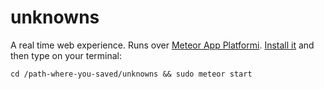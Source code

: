 # unknowns
A real time web experience.
Runs over [Meteor App Platformi](https://www.meteor.com/). [Install it](https://www.meteor.com/install) and then type on your terminal:
```
cd /path-where-you-saved/unknowns && sudo meteor start
```
